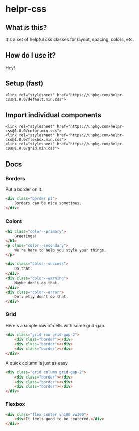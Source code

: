 # helpr-css

## What is this?
It's a set of helpful css classes for layout, spacing, colors, etc.

## How do I use it?
<div class="p2 mb2 align-center justify-center shadow--4 color--primary">
    Hey!
</div>

## Setup (fast)
```
<link rel="stylesheet" href="https://unpkg.com/helpr-css@1.0.0/default.min.css">
```

## Import individual components
```
<link rel="stylesheet" href="https://unpkg.com/helpr-css@1.0.0/color.min.css">
<link rel="stylesheet" href="https://unpkg.com/helpr-css@1.0.0/flexbox.min.css">
<link rel="stylesheet" href="https://unpkg.com/helpr-css@1.0.0/grid.min.css">
```

## Docs

### Borders
Put a border on it.
```html
<div class="border p1">
    Borders can be nice sometimes.
</div>
```

### Colors
```html
<h1 class="color--primary">
    Greetings!
</h1>
<p class="color--secondary">
    We're here to help you style your things.
</p>

<div class="color--success">
    Do that.
</div>
<div class="color--warning">
    Maybe don't do that.
</div>
<div class="color--error">
    Definetly don't do that.
</div>
```

### Grid
Here's a simple row of cells with some grid-gap.
```html
<div class="grid row grid-gap-2">
    <div class="border"></div>
    <div class="border"></div>
    <div class="border"></div>
</div>
```

A quick column is just as easy.
```html
<div class="grid column grid-gap-2">
    <div class="border"></div>
    <div class="border"></div>
    <div class="border"></div>
</div>
```

### Flexbox

```html
<div class="flex center vh100 vw100">
    <div>It feels good to be centered.</div>
</div>
```
